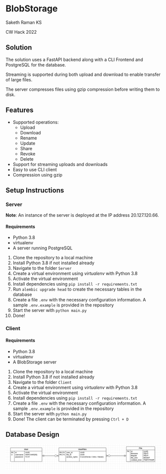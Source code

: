 # BlobStorage

Saketh Raman KS

CW Hack 2022

## Solution

The solution uses a FastAPI backend along with a CLI Frontend and PostgreSQL for the database.

Streaming is supported during both upload and download to enable transfer of large files.

The server compresses files using gzip compression before writing them to disk.

## Features
* Supported operations:
  * Upload
  * Download
  * Rename
  * Update
  * Share
  * Revoke
  * Delete
* Support for streaming uploads and downloads
* Easy to use CLI client
* Compression using gzip

## Setup Instructions

### Server

**Note**: An instance of the server is deployed at the IP address 20.127.120.66.

#### Requirements
* Python 3.8 
* virtualenv
* A server running PostgreSQL

1. Clone the repository to a local machine
2. Install Python 3.8 if not installed already
3. Navigate to the folder `Server`
4. Create a virtual environment using *virtualenv* with Python 3.8
5. Activate the virtual environment
6. Install dependencies using ``pip install -r requirements.txt``
7. Run ``alembic upgrade head`` to create the necessary tables in the database
8. Create a file ``.env`` with the necessary configuration information. A sample ``.env.example`` is provided in the repository
9. Start the server with ``python main.py``
10. Done!

### Client


#### Requirements
* Python 3.8 
* virtualenv
* A BlobStorage server 

1. Clone the repository to a local machine
2. Install Python 3.8 if not installed already
3. Navigate to the folder `Client`
4. Create a virtual environment using *virtualenv* with Python 3.8
5. Activate the virtual environment
6. Install dependencies using ``pip install -r requirements.txt``
7. Create a file ``.env`` with the necessary configuration information. A sample ``.env.example`` is provided in the repository
8. Start the server with ``python main.py``
9. Done! The client can be terminated by pressing ``Ctrl + D``


## Database Design

![Database Diagram](/readme-assets/ER_BlobStorage.png)



